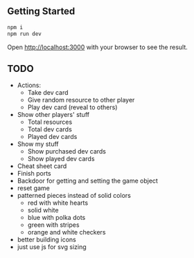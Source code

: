 ## Getting Started

```bash
npm i
npm run dev
```

Open [http://localhost:3000](http://localhost:3000) with your browser to see the result.

## TODO

- Actions:
  - Take dev card
  - Give random resource to other player
  - Play dev card (reveal to others)
- Show other players' stuff
  - Total resources
  - Total dev cards
  - Played dev cards
- Show my stuff
  - Show purchased dev cards
  - Show played dev cards
- Cheat sheet card
- Finish ports
- Backdoor for getting and setting the game object
- reset game
- patterned pieces instead of solid colors
  - red with white hearts
  - solid white
  - blue with polka dots
  - green with stripes
  - orange and white checkers
- better building icons
- just use js for svg sizing
